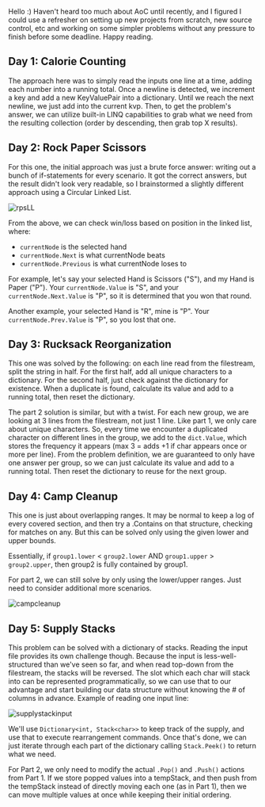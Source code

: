 Hello :)
Haven't heard too much about AoC until recently, and I figured I could use
a refresher on setting up new projects from scratch, new source control, etc and working on some
simpler problems without any pressure to finish before some deadline. Happy reading.

[//]: # "diagram editor: https://www.diagrameditor.com/"

## Day 1: Calorie Counting
The approach here was to simply read the inputs one line at a time, adding each number into a running total. Once a newline is detected, we increment a key and add a new KeyValuePair into a dictionary. Until we reach the next newline, we just add into the current kvp. Then, to get the problem's answer, we can utilize built-in LINQ capabilities to grab what we need from the resulting collection (order by descending, then grab top X results).

## Day 2: Rock Paper Scissors
For this one, the initial approach was just a brute force answer: writing out a bunch of if-statements for every scenario. It got the correct answers, but the result didn't look very readable, so I brainstormed a slightly different approach using a Circular Linked List. 

[//]: # "original img can be found in \images\rpsLL.png -- ![rpsLL](images\rpsLL.png)"
![rpsLL](https://user-images.githubusercontent.com/22353608/207114173-48d151b4-b3a2-4edd-950b-de25ba550ca2.png)

From the above, we can check win/loss based on position in the linked list, where:
- `currentNode` is the selected hand
- `currentNode.Next` is what currentNode beats
- `currentNode.Previous` is what currentNode loses to

For example, let's say your selected Hand is Scissors ("S"), and my Hand is Paper ("P"). Your `currentNode.Value` is "S", and your `currentNode.Next.Value` is "P", so it is determined that you won that round.

Another example, your selected Hand is "R", mine is "P". Your `currentNode.Prev.Value` is "P", so you lost that one.

## Day 3: Rucksack Reorganization
This one was solved by the following: on each line read from the filestream, split the string in half. For the first half, add all unique characters to a dictionary. For the second half, just check against the dictionary for existence. When a duplicate is found, calculate its value and add to a running total, then reset the dictionary.

The part 2 solution is similar, but with a twist. For each new group, we are looking at 3 lines from the filestream, not just 1 line. Like part 1, we only care about unique characters. So, every time we encounter a duplicated character on different lines in the group, we add to the `dict.Value`, which stores the frequency it appears (max 3 = adds +1 if char appears once or more per line). From the problem definition, we are guaranteed to only have one answer per group, so we can just calculate its value and add to a running total. Then reset the dictionary to reuse for the next group.

## Day 4: Camp Cleanup
This one is just about overlapping ranges. It may be normal to keep a log of every covered section, and then try a .Contains on that structure, checking for matches on any. But this can be solved only using the given lower and upper bounds.

Essentially, if `group1.lower` < `group2.lower` AND `group1.upper` > `group2.upper`, then group2 is fully contained by group1. 

For part 2, we can still solve by only using the lower/upper ranges. Just need to consider additional more scenarios.

![campcleanup](https://user-images.githubusercontent.com/22353608/208060915-23d7107c-2d24-4d70-8e3c-b6b4c8fb75fc.png)

## Day 5: Supply Stacks
This problem can be solved with a dictionary of stacks. Reading the input file provides its own challenge though. Because the input is less-well-structured than we've seen so far, and when read top-down from the filestream, the stacks will be reversed. The slot which each char will stack into can be represented programmatically, so we can use that to our advantage and start building our data structure without knowing the # of columns in advance. Example of reading one input line:

![supplystackinput](https://user-images.githubusercontent.com/22353608/208260299-5a1433ea-d7c5-4455-af7b-f9e9fe532064.png)

We'll use `Dictionary<int, Stack<char>>` to keep track of the supply, and use that to execute rearrangement commands. Once that's done, we can just iterate through each part of the dictionary calling `Stack.Peek()` to return what we need.

For Part 2, we only need to modify the actual `.Pop()` and `.Push()` actions from Part 1. If we store popped values into a tempStack, and then push from the tempStack instead of directly moving each one (as in Part 1), then we can move multiple values at once while keeping their initial ordering.